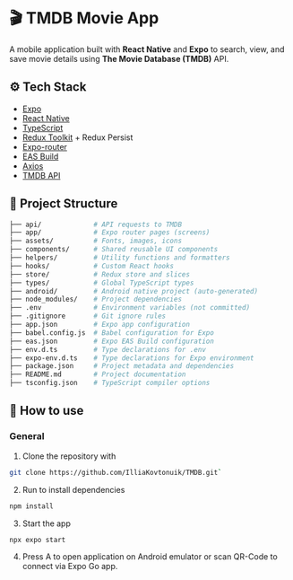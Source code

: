 # 🎬 TMDB Movie App

A mobile application built with **React Native** and **Expo** to search, view, and save movie details using **The Movie Database (TMDB)** API.

## ⚙️ Tech Stack

- [Expo](https://expo.dev/)
- [React Native](https://reactnative.dev/)
- [TypeScript](https://www.typescriptlang.org/)
- [Redux Toolkit](https://redux-toolkit.js.org/) + Redux Persist
- [Expo-router](https://docs.expo.dev/versions/latest/sdk/router/)
- [EAS Build](https://docs.expo.dev/eas/)
- [Axios](https://axios-http.com/)
- [TMDB API](https://developer.themoviedb.org/)

## 📁 Project Structure
 ```bash
├── api/             # API requests to TMDB  
├── app/             # Expo router pages (screens)  
├── assets/          # Fonts, images, icons  
├── components/      # Shared reusable UI components  
├── helpers/         # Utility functions and formatters  
├── hooks/           # Custom React hooks  
├── store/           # Redux store and slices  
├── types/           # Global TypeScript types  
├── android/         # Android native project (auto-generated)  
├── node_modules/    # Project dependencies  
├── .env             # Environment variables (not committed)  
├── .gitignore       # Git ignore rules  
├── app.json         # Expo app configuration  
├── babel.config.js  # Babel configuration for Expo  
├── eas.json         # Expo EAS Build configuration  
├── env.d.ts         # Type declarations for .env  
├── expo-env.d.ts    # Type declarations for Expo environment  
├── package.json     # Project metadata and dependencies  
├── README.md        # Project documentation  
├── tsconfig.json    # TypeScript compiler options  
 ```

## 📁 How to use 

### General
1. Clone the repository with 
 ```bash
 git clone https://github.com/IlliaKovtonuik/TMDB.git`
  ```
2. Run to install dependencies
```bash
npm install
```
3. Start the app 
```bash
npx expo start
```
4. Press A to open application on Android emulator or scan QR-Code to connect via Expo Go app.
